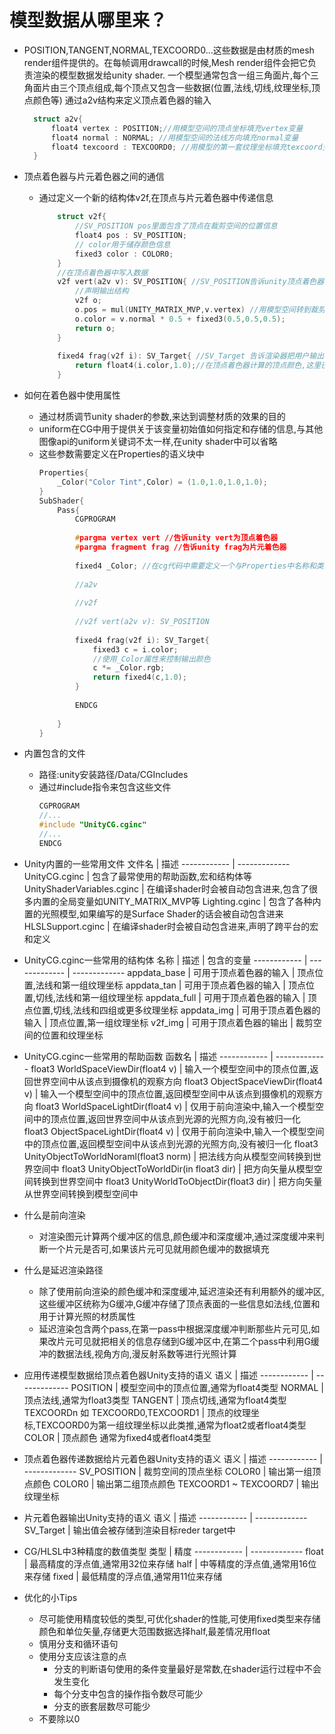 # 模型数据从哪里来？
- POSITION,TANGENT,NORMAL,TEXCOORD0...这些数据是由材质的mesh render组件提供的。在每帧调用drawcall的时候,Mesh render组件会把它负责渲染的模型数据发给unity shader.
  一个模型通常包含一组三角面片,每个三角面片由三个顶点组成,每个顶点又包含一些数据(位置,法线,切线,纹理坐标,顶点颜色等)
  通过a2v结构来定义顶点着色器的输入
  ```c
	struct a2v{
		float4 vertex : POSITION;//用模型空间的顶点坐标填充vertex变量
		float4 normal : NORMAL; //用模型空间的法线方向填充normal变量
		float4 texcoord : TEXCOORD0; //用模型的第一套纹理坐标填充texcoord变量
	}
  ```
  

- 顶点着色器与片元着色器之间的通信
  - 通过定义一个新的结构体v2f,在顶点与片元着色器中传递信息
	```c
		struct v2f{
			//SV_POSITION pos里面包含了顶点在裁剪空间的位置信息
			float4 pos : SV_POSITION;
			// color用于储存颜色信息
			fixed3 color : COLOR0;
		}
		//在顶点着色器中写入数据
		v2f vert(a2v v): SV_POSITION{ //SV_POSITION告诉unity顶点着色器输出的是裁剪空间的顶点坐标
			//声明输出结构
			v2f o;
			o.pos = mul(UNITY_MATRIX_MVP,v.vertex) //用模型空间转到裁剪空间
			o.color = v.normal * 0.5 + fixed3(0.5,0.5,0.5);
			return o;
		}
		
		fixed4 frag(v2f i): SV_Target{ //SV_Target 告诉渲染器把用户输出的颜色存储到一个渲染目标(render target)中,这里是默认的帧缓存中
			return float4(i.color,1.0);//在顶点着色器计算的顶点颜色,这里已经由重心坐标插值到单个像素的颜色,显示到屏幕上
		}
	```

- 如何在着色器中使用属性
  - 通过材质调节unity shader的参数,来达到调整材质的效果的目的
  - uniform在CG中用于提供关于该变量初始值如何指定和存储的信息,与其他图像api的uniform关键词不太一样,在unity shader中可以省略
  - 这些参数需要定义在Properties的语义块中
	```c
	Properties{
		_Color("Color Tint",Color) = (1.0,1.0,1.0,1.0);
	}
	SubShader{
		Pass{
			CGPROGRAM
			
			#pargma vertex vert //告诉unity vert为顶点着色器
			#pargma fragment frag //告诉unity frag为片元着色器
			
			fixed4 _Color; //在cg代码中需要定义一个与Properties中名称和类型的变量才能使用它
			
			//a2v
			
			//v2f
			
			//v2f vert(a2v v): SV_POSITION
			
			fixed4 frag(v2f i): SV_Target{ 
				fixed3 c = i.color;
				//使用_Color属性来控制输出颜色
				c *= _Color.rgb;
				return fixed4(c,1.0);
			}
			
			ENDCG
		
		}
	}
	```
	
- 内置包含的文件
  - 路径:unity安装路径/Data/CGIncludes
  - 通过#include指令来包含这些文件 
	```c 
	CGPROGRAM 
	//...
	#include "UnityCG.cginc"
	//...
	ENDCG
	```
- Unity内置的一些常用文件
  文件名 | 描述
  ------------ | -------------
  UnityCG.cginc | 包含了最常使用的帮助函数,宏和结构体等
  UnityShaderVariables.cginc  | 在编译shader时会被自动包含进来,包含了很多内置的全局变量如UNITY_MATRIX_MVP等
  Lighting.cginc   | 包含了各种内置的光照模型,如果编写的是Surface Shader的话会被自动包含进来
  HLSLSupport.cginc   | 在编译shader时会被自动包含进来,声明了跨平台的宏和定义
  
 - UnityCG.cginc一些常用的结构体
  名称 | 描述 | 包含的变量
  ------------ | ------------- | -------------
  appdata_base | 可用于顶点着色器的输入 | 顶点位置,法线和第一组纹理坐标
  appdata_tan | 可用于顶点着色器的输入 | 顶点位置,切线,法线和第一组纹理坐标
  appdata_full | 可用于顶点着色器的输入 | 顶点位置,切线,法线和四组或更多纹理坐标
  appdata_img | 可用于顶点着色器的输入 | 顶点位置,第一组纹理坐标
  v2f_img | 可用于顶点着色器的输出 | 裁剪空间的位置和纹理坐标
  
  
- UnityCG.cginc一些常用的帮助函数
  函数名 | 描述
  ------------ | -------------
  float3 WorldSpaceViewDir(float4 v) | 输入一个模型空间中的顶点位置,返回世界空间中从该点到摄像机的观察方向
  float3 ObjectSpaceViewDir(float4 v) | 输入一个模型空间中的顶点位置,返回模型空间中从该点到摄像机的观察方向
  float3 WorldSpaceLightDir(float4 v) | 仅用于前向渲染中,输入一个模型空间中的顶点位置,返回世界空间中从该点到光源的光照方向,没有被归一化
  float3 ObjectSpaceLightDir(float4 v) | 仅用于前向渲染中,输入一个模型空间中的顶点位置,返回模型空间中从该点到光源的光照方向,没有被归一化
  float3 UnityObjectToWorldNoraml(float3 norm) | 把法线方向从模型空间转换到世界空间中
  float3 UnityObjectToWorldDir(in float3 dir) | 把方向矢量从模型空间转换到世界空间中
  float3 UnityWorldToObjectDir(float3 dir) | 把方向矢量从世界空间转换到模型空间中
  
- 什么是前向渲染
  - 对渲染图元计算两个缓冲区的信息,颜色缓冲和深度缓冲,通过深度缓冲来判断一个片元是否可,如果该片元可见就用颜色缓冲的数据填充
  
- 什么是延迟渲染路径
  - 除了使用前向渲染的颜色缓冲和深度缓冲,延迟渲染还有利用额外的缓冲区,这些缓冲区统称为G缓冲,G缓冲存储了顶点表面的一些信息如法线,位置和用于计算光照的材质属性
  - 延迟渲染包含两个pass,在第一pass中根据深度缓冲判断那些片元可见,如果改片元可见就把相关的信息存储到G缓冲区中,在第二个pass中利用G缓冲的数据法线,视角方向,漫反射系数等进行光照计算
  
  
- 应用传递模型数据给顶点着色器Unity支持的语义
  语义 | 描述
  ------------ | -------------
  POSITION | 模型空间中的顶点位置,通常为float4类型
  NORMAL | 顶点法线,通常为float3类型
  TANGENT | 顶点切线,通常为float4类型
  TEXCOORDn 如 TEXCOORD0,TEXCOORD1 | 顶点的纹理坐标,TEXCOORD0为第一组纹理坐标以此类推,通常为float2或者float4类型
  COLOR | 顶点颜色 通常为fixed4或者float4类型
  
- 顶点着色器传递数据给片元着色器Unity支持的语义
  语义 | 描述
  ------------ | -------------
  SV_POSITION | 裁剪空间的顶点坐标
  COLOR0 | 输出第一组顶点颜色
  COLOR0 | 输出第二组顶点颜色
  TEXCOORD1 ~ TEXCOORD7 | 输出纹理坐标
  
- 片元着色器输出Unity支持的语义
  语义 | 描述
  ------------ | -------------
  SV_Target | 输出值会被存储到渲染目标reder target中
  
  
- CG/HLSL中3种精度的数值类型
  类型 | 精度
  ------------ | -------------
  float | 最高精度的浮点值,通常用32位来存储
  half 	| 中等精度的浮点值,通常用16位来存储
  fixed | 最低精度的浮点值,通常用11位来存储
  
- 优化的小Tips
  - 尽可能使用精度较低的类型,可优化shader的性能,可使用fixed类型来存储颜色和单位矢量,存储更大范围数据选择half,最差情况用float  
  - 慎用分支和循环语句
  - 使用分支应该注意的点
	- 分支的判断语句使用的条件变量最好是常数,在shader运行过程中不会发生变化
	- 每个分支中包含的操作指令数尽可能少
	- 分支的嵌套层数尽可能少
  - 不要除以0
  



	